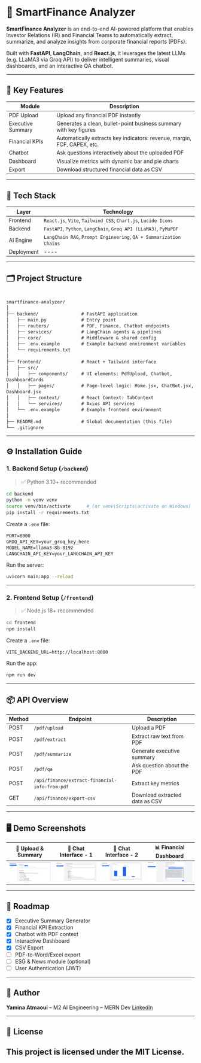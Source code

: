 # 💼 SmartFinance Analyzer

**SmartFinance Analyzer** is an end-to-end AI-powered platform that enables Investor Relations (IR) and Financial Teams to automatically extract, summarize, and analyze insights from corporate financial reports (PDFs).  

Built with **FastAPI**, **LangChain**, and **React.js**, it leverages the latest LLMs (e.g. LLaMA3 via Groq API) to deliver intelligent summaries, visual dashboards, and an interactive QA chatbot.

---

## 🌟 Key Features

| Module            | Description                                                                 |
|-------------------|-----------------------------------------------------------------------------|
| PDF Upload     | Upload any financial PDF instantly                                           |
| Executive Summary | Generates a clean, bullet-point business summary with key figures         |
| Financial KPIs | Automatically extracts key indicators: revenue, margin, FCF, CAPEX, etc.    |
| Chatbot         | Ask questions interactively about the uploaded PDF                         |
| Dashboard       | Visualize metrics with dynamic bar and pie charts                          |
| Export          | Download structured financial data as CSV                                  |

---

## 🧠 Tech Stack

| Layer      | Technology                                                                 |
|------------|----------------------------------------------------------------------------|
| Frontend   | `React.js`, `Vite`, `Tailwind CSS`, `Chart.js`, `Lucide Icons`             |
| Backend    | `FastAPI`, `Python`, `LangChain`, `Groq API (LLaMA3)`, `PyMuPDF`           |
| AI Engine  | `LangChain RAG`, `Prompt Engineering`, `QA + Summarization Chains`         |
| Deployment |  ----                                                                      |

---

## 🗂️ Project Structure

```

smartfinance-analyzer/
│
├── backend/                # FastAPI application
│   ├── main.py             # Entry point
│   ├── routers/            # PDF, Finance, Chatbot endpoints
│   ├── services/           # LangChain agents & pipelines
│   ├── core/               # Middleware & shared config
│   ├── .env.example        # Example backend environment variables
│   └── requirements.txt
│
├── frontend/               # React + Tailwind interface
│   ├── src/
│   │   ├── components/     # UI elements: PdfUpload, Chatbot, DashboardCards
│   │   ├── pages/          # Page-level logic: Home.jsx, ChatBot.jsx, Dashboard.jsx
│   │   ├── context/        # React Context: TabContext
│   │   └── services/       # Axios API services
│   └── .env.example        # Example frontend environment
│
├── README.md               # Global documentation (this file)
└── .gitignore

````

---

## ⚙️ Installation Guide

### 1. Backend Setup (`/backend`)

> ✅ Python 3.10+ recommended

```bash
cd backend
python -m venv venv
source venv/bin/activate      # (or venv\Scripts\activate on Windows)
pip install -r requirements.txt
````

Create a `.env` file:

```env
PORT=8000
GROQ_API_KEY=your_groq_key_here
MODEL_NAME=llama3-8b-8192
LANGCHAIN_API_KEY=your_LANGCHAIN_API_KEY
```

Run the server:

```bash
uvicorn main:app --reload
```

---

### 2. Frontend Setup (`/frontend`)

> ✅ Node.js 18+ recommended

```bash
cd frontend
npm install
```

Create a `.env` file:

```env
VITE_BACKEND_URL=http://localhost:8000
```

Run the app:

```bash
npm run dev
```

---

## 📦 API Overview

| Method | Endpoint                                       | Description                    |
| ------ | ---------------------------------------------- | ------------------------------ |
| POST   | `/pdf/upload`                                  | Upload a PDF                   |
| POST   | `/pdf/extract`                                 | Extract raw text from PDF      |
| POST   | `/pdf/summarize`                               | Generate executive summary     |
| POST   | `/pdf/qa`                                      | Ask question about the PDF     |
| POST   | `/api/finance/extract-financial-info-from-pdf` | Extract key metrics            |
| GET    | `/api/finance/export-csv`                      | Download extracted data as CSV |

---

## 🖥️ Demo Screenshots

| 📄 Upload & Summary         | 💬 Chat Interface  - 1   | 💬 Chat Interface  - 2        | 📊 Financial Dashboard          |
| --------------------------- | ------------------------- | ------------------------------ |------------------------------  |
| ![](demo/demo-1.PNG)        | ![](demo/demo-2.PNG) | ![](demo/demo-3.PNG) | ![](demo/demo-4.PNG) |

---

## 🧭 Roadmap

* [x] Executive Summary Generator
* [x] Financial KPI Extraction
* [x] Chatbot with PDF context
* [x] Interactive Dashboard
* [x] CSV Export
* [ ] PDF-to-Word/Excel export
* [ ] ESG & News module (optional)
* [ ] User Authentication (JWT)

---

## 👤 Author

**Yamina Atmaoui** –
M2 AI Engineering – MERN Dev
[LinkedIn](https://www.linkedin.com/in/atmaoui-yamina-4988a3220/)

---

## 📝 License

This project is licensed under the **MIT License**.
---

